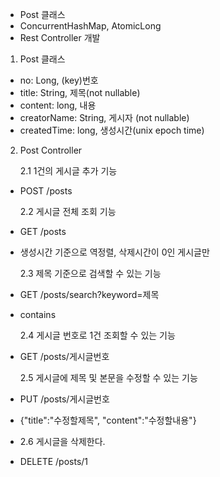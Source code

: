 - Post 클래스
- ConcurrentHashMap, AtomicLong
- Rest Controller 개발

1. Post 클래스

- no: Long, (key)번호
- title: String, 제목(not nullable)
- content: long, 내용
- creatorName: String, 게시자 (not nullable)
- createdTime: long, 생성시간(unix epoch time)

2. Post Controller

   2.1 1건의 게시글 추가 기능

- POST /posts

  2.2 게시글 전체 조회 기능

- GET /posts
- 생성시간 기준으로 역정렬, 삭제시간이 0인 게시글만

  2.3 제목 기준으로 검색할 수 있는 기능

- GET /posts/search?keyword=제목
- contains

  2.4 게시글 번호로 1건 조회할 수 있는 기능

- GET /posts/게시글번호

  2.5 게시글에 제목 및 본문을 수정할 수 있는 기능

- PUT /posts/게시글번호
- {"title":"수정할제목", "content":"수정할내용"}

- 2.6 게시글을 삭제한다.

- DELETE /posts/1
